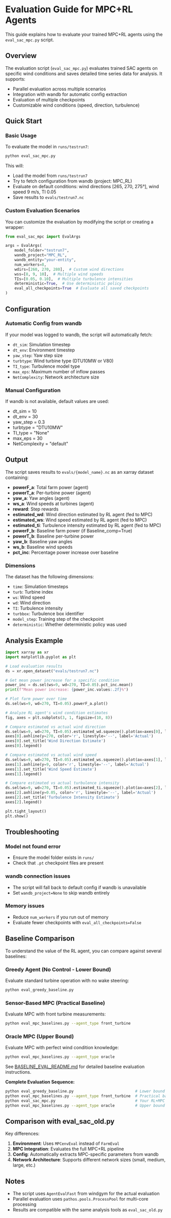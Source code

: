 # Evaluation Guide for MPC+RL Agents

This guide explains how to evaluate your trained MPC+RL agents using the `eval_sac_mpc.py` script.

## Overview

The evaluation script (`eval_sac_mpc.py`) evaluates trained SAC agents on specific wind conditions and saves detailed time series data for analysis. It supports:

- Parallel evaluation across multiple scenarios
- Integration with wandb for automatic config extraction
- Evaluation of multiple checkpoints
- Customizable wind conditions (speed, direction, turbulence)

## Quick Start

### Basic Usage

To evaluate the model in `runs/testrun7`:

```bash
python eval_sac_mpc.py
```

This will:
- Load the model from `runs/testrun7`
- Try to fetch configuration from wandb (project: MPC_RL)
- Evaluate on default conditions: wind directions [265, 270, 275°], wind speed 9 m/s, TI 0.05
- Save results to `evals/testrun7.nc`

### Custom Evaluation Scenarios

You can customize the evaluation by modifying the script or creating a wrapper:

```python
from eval_sac_mpc import EvalArgs

args = EvalArgs(
    model_folder="testrun7",
    wandb_project="MPC_RL",
    wandb_entity="your-entity",
    num_workers=8,
    wdirs=[260, 270, 280],  # Custom wind directions
    wss=[8, 9, 10],  # Multiple wind speeds
    TIs=[0.05, 0.10],  # Multiple turbulence intensities
    deterministic=True,  # Use deterministic policy
    eval_all_checkpoints=True  # Evaluate all saved checkpoints
)
```

## Configuration

### Automatic Config from wandb

If your model was logged to wandb, the script will automatically fetch:
- `dt_sim`: Simulation timestep
- `dt_env`: Environment timestep
- `yaw_step`: Yaw step size
- `turbtype`: Wind turbine type (DTU10MW or V80)
- `TI_type`: Turbulence model type
- `max_eps`: Maximum number of inflow passes
- `NetComplexity`: Network architecture size

### Manual Configuration

If wandb is not available, default values are used:
- dt_sim = 10
- dt_env = 30
- yaw_step = 0.3
- turbtype = "DTU10MW"
- TI_type = "None"
- max_eps = 30
- NetComplexity = "default"

## Output

The script saves results to `evals/{model_name}.nc` as an xarray dataset containing:

- **powerF_a**: Total farm power (agent)
- **powerT_a**: Per-turbine power (agent)
- **yaw_a**: Yaw angles (agent)
- **ws_a**: Wind speeds at turbines (agent)
- **reward**: Step rewards
- **estimated_wd**: Wind direction estimated by RL agent (fed to MPC)
- **estimated_ws**: Wind speed estimated by RL agent (fed to MPC)
- **estimated_ti**: Turbulence intensity estimated by RL agent (fed to MPC)
- **powerF_b**: Baseline farm power (if Baseline_comp=True)
- **powerT_b**: Baseline per-turbine power
- **yaw_b**: Baseline yaw angles
- **ws_b**: Baseline wind speeds
- **pct_inc**: Percentage power increase over baseline

### Dimensions

The dataset has the following dimensions:
- `time`: Simulation timesteps
- `turb`: Turbine index
- `ws`: Wind speed
- `wd`: Wind direction
- `TI`: Turbulence intensity
- `turbbox`: Turbulence box identifier
- `model_step`: Training step of the checkpoint
- `deterministic`: Whether deterministic policy was used

## Analysis Example

```python
import xarray as xr
import matplotlib.pyplot as plt

# Load evaluation results
ds = xr.open_dataset("evals/testrun7.nc")

# Get mean power increase for a specific condition
power_inc = ds.sel(ws=9, wd=270, TI=0.05).pct_inc.mean()
print(f"Mean power increase: {power_inc.values:.2f}%")

# Plot farm power over time
ds.sel(ws=9, wd=270, TI=0.05).powerF_a.plot()

# Analyze RL agent's wind condition estimates
fig, axes = plt.subplots(3, 1, figsize=(10, 8))

# Compare estimated vs actual wind direction
ds.sel(ws=9, wd=270, TI=0.05).estimated_wd.squeeze().plot(ax=axes[0], label='Estimated')
axes[0].axhline(y=270, color='r', linestyle='--', label='Actual')
axes[0].set_title('Wind Direction Estimate')
axes[0].legend()

# Compare estimated vs actual wind speed
ds.sel(ws=9, wd=270, TI=0.05).estimated_ws.squeeze().plot(ax=axes[1], label='Estimated')
axes[1].axhline(y=9, color='r', linestyle='--', label='Actual')
axes[1].set_title('Wind Speed Estimate')
axes[1].legend()

# Compare estimated vs actual turbulence intensity
ds.sel(ws=9, wd=270, TI=0.05).estimated_ti.squeeze().plot(ax=axes[2], label='Estimated')
axes[2].axhline(y=0.05, color='r', linestyle='--', label='Actual')
axes[2].set_title('Turbulence Intensity Estimate')
axes[2].legend()

plt.tight_layout()
plt.show()
```

## Troubleshooting

### Model not found error
- Ensure the model folder exists in `runs/`
- Check that `.pt` checkpoint files are present

### wandb connection issues
- The script will fall back to default config if wandb is unavailable
- Set `wandb_project=None` to skip wandb entirely

### Memory issues
- Reduce `num_workers` if you run out of memory
- Evaluate fewer checkpoints with `eval_all_checkpoints=False`

## Baseline Comparison

To understand the value of the RL agent, you can compare against several baselines:

### Greedy Agent (No Control - Lower Bound)
Evaluate standard turbine operation with no wake steering:
```bash
python eval_greedy_baseline.py
```

### Sensor-Based MPC (Practical Baseline)
Evaluate MPC with front turbine measurements:
```bash
python eval_mpc_baselines.py --agent_type front_turbine
```

### Oracle MPC (Upper Bound)
Evaluate MPC with perfect wind condition knowledge:
```bash
python eval_mpc_baselines.py --agent_type oracle
```

See [BASELINE_EVAL_README.md](BASELINE_EVAL_README.md) for detailed baseline evaluation instructions.

**Complete Evaluation Sequence:**
```bash
python eval_greedy_baseline.py                           # Lower bound
python eval_mpc_baselines.py --agent_type front_turbine  # Practical baseline
python eval_sac_mpc.py                                   # Your RL+MPC approach
python eval_mpc_baselines.py --agent_type oracle         # Upper bound
```

## Comparison with eval_sac_old.py

Key differences:
1. **Environment**: Uses `MPCenvEval` instead of `FarmEval`
2. **MPC Integration**: Evaluates the full MPC+RL pipeline
3. **Config**: Automatically extracts MPC-specific parameters from wandb
4. **Network Architecture**: Supports different network sizes (small, medium, large, etc.)

## Notes

- The script uses `AgentEvalFast` from windgym for the actual evaluation
- Parallel evaluation uses `pathos.pools.ProcessPool` for multi-core processing
- Results are compatible with the same analysis tools as `eval_sac_old.py`
